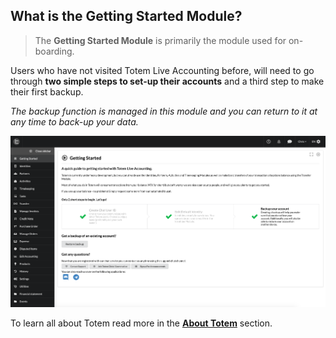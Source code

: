 ## What is the Getting Started Module?

> The **Getting Started Module** is primarily the module used for on-boarding. 

Users who have not visited Totem Live Accounting before, will need to go through **two simple steps to set-up their accounts** and a third step to make their first backup.

_The backup function is managed in this module and you can return to it at any time to back-up your data._

<img src="/_media/getting-started.png">

To learn all about Totem read more in the [**About Totem**](/) section.